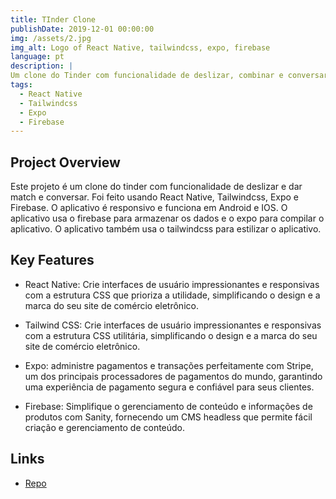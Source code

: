 ```yaml
---
title: TInder Clone
publishDate: 2019-12-01 00:00:00
img: /assets/2.jpg
img_alt: Logo of React Native, tailwindcss, expo, firebase
language: pt
description: |
Um clone do Tinder com funcionalidade de deslizar, combinar e conversar.
tags:
  - React Native
  - Tailwindcss
  - Expo
  - Firebase
---
```


## Project Overview

Este projeto é um clone do tinder com funcionalidade de deslizar e dar match e conversar. Foi feito usando React Native, Tailwindcss, Expo e Firebase. O aplicativo é responsivo e funciona em Android e IOS. O aplicativo usa o firebase para armazenar os dados e o expo para compilar o aplicativo. O aplicativo também usa o tailwindcss para estilizar o aplicativo.

## Key Features

- React Native: Crie interfaces de usuário impressionantes e responsivas com a estrutura CSS que prioriza a utilidade, simplificando o design e a marca do seu site de comércio eletrônico.

- Tailwind CSS: Crie interfaces de usuário impressionantes e responsivas com a estrutura CSS utilitária, simplificando o design e a marca do seu site de comércio eletrônico.

- Expo: administre pagamentos e transações perfeitamente com Stripe, um dos principais processadores de pagamentos do mundo, garantindo uma experiência de pagamento segura e confiável para seus clientes.

- Firebase: Simplifique o gerenciamento de conteúdo e informações de produtos com Sanity, fornecendo um CMS headless que permite fácil criação e gerenciamento de conteúdo.

## Links

- [Repo](https://github.com/juan-20/Tinder-clone)
